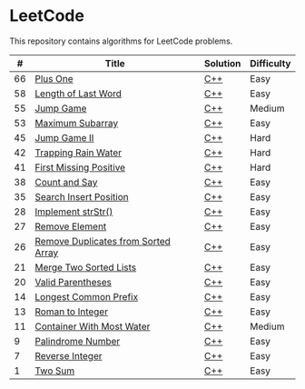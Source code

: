 # LeetCode

This repository contains algorithms for LeetCode problems. 

| #    | Title                                                        | Solution                                                     | Difficulty |
| ---- | ------------------------------------------------------------ | ------------------------------------------------------------ | ---------- |
| 66   | [Plus One](https://leetcode.com/problems/plus-one/)          | [C++](/algorithms/plusOne/plusOne.cpp)                       | Easy       |
| 58   | [Length of Last Word](https://leetcode.com/problems/length-of-last-word/) | [C++](./algorithms/lenLastWord/lenLastWord.cpp)              | Easy       |
| 55   | [Jump Game](https://leetcode.com/problems/jump-game/)        | [C++](./algorithms/jumpGame/jumpGame.cpp)                    | Medium     |
| 53   | [Maximum Subarray](https://leetcode.com/problems/maximum-subarray/) | [C++](./algorithms/maximumSubarray/maximumSubarray.cpp)      | Easy       |
| 45   | [Jump Game II](<https://leetcode.com/problems/jump-game-ii/>) | [C++](./algorithms/jumpGameII/jumpGameII.cpp)                | Hard       |
| 42   | [Trapping Rain Water](<https://leetcode.com/problems/trapping-rain-water/>) | [C++](./algorithms/trappingRainWater/trappingRainWater.cpp)  | Hard       |
| 41   | [First Missing Positive](<https://leetcode.com/problems/first-missing-positive/>) | [C++](./algorithms/firstMissingPositive/firstMissingPositive.cpp) | Hard       |
| 38   | [Count and Say](https://leetcode.com/problems/count-and-say/) | [C++](./algorithms/countAndSay/countAndSay.cpp)              | Easy       |
| 35   | [Search Insert Position](<https://leetcode.com/problems/search-insert-position/>) | [C++](./algorithms/searchInsertPosition/searchInsertPosition.cpp) | Easy       |
| 28   | [Implement strStr()](https://leetcode.com/problems/implement-strstr/) | [C++](./algorithms/implementstrStr/implementstrStr.cpp)      | Easy       |
| 27   | [Remove Element](<https://leetcode.com/problems/remove-element/>) | [C++](./algorithms/removeElement/removeElement.cpp)          | Easy       |
| 26   | [Remove Duplicates from Sorted Array](<https://leetcode.com/problems/remove-duplicates-from-sorted-array/>) | [C++](./algorithms/removeDuplicates/removeDuplicates.cpp)    | Easy       |
| 21   | [Merge Two Sorted Lists](https://leetcode.com/problems/merge-two-sorted-lists/) | [C++](./algorithms/mergeTwoSortedLists/mergeTwoSortedLists.cpp) | Easy       |
| 20   | [Valid Parentheses](<https://leetcode.com/problems/valid-parentheses/>) | [C++](./algorithms/validParentheses/validParentheses.cpp)    | Easy       |
| 14   | [Longest Common Prefix](<https://leetcode.com/problems/longest-common-prefix/>) | [C++](./algorithms/longestComPrefix/longestComPrefix.cpp)    | Easy       |
| 13   | [Roman to Integer](<https://leetcode.com/problems/roman-to-integer/>) | [C++](./algorithms/romantoInteger/romantoInteger.cpp)        | Easy       |
| 11   | [Container With Most Water](<https://leetcode.com/problems/container-with-most-water/>) | [C++](./algorithms/containerMostWater/containerMostWater.cpp) | Medium     |
| 9    | [Palindrome Number](<https://leetcode.com/problems/palindrome-number/>) | [C++](./algorithms/palindromeNumber/palindromeNumber.cpp)    | Easy       |
| 7    | [Reverse Integer](<https://leetcode.com/problems/reverse-integer/>) | [C++](./algorithms/reverseInteger/reverseInteger.cpp)        | Easy       |
| 1    | [Two Sum](<https://leetcode.com/problems/two-sum/>)          | [C++](./algorithms/twoSum/twoSum.cpp)                        | Easy       |





